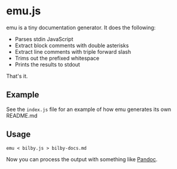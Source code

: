 # emu.js

emu is a tiny documentation generator. It does the following:

* Parses stdin JavaScript
* Extract block comments with double asterisks
* Extract line comments with triple forward slash
* Trims out the prefixed whitespace
* Prints the results to stdout

That's it.

## Example

See the `index.js` file for an example of how emu generates its own
README.md

## Usage

    emu < bilby.js > bilby-docs.md

Now you can process the output with something like
[Pandoc](http://johnmacfarlane.net/pandoc).
